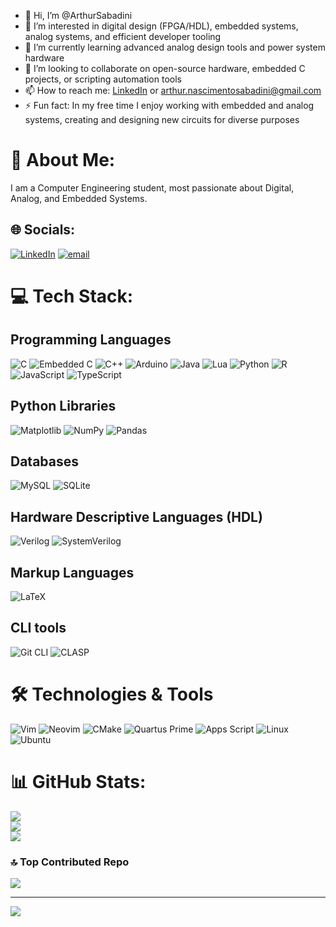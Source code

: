 - 👋 Hi, I’m @ArthurSabadini  
- 👀 I’m interested in digital design (FPGA/HDL), embedded systems, analog systems, and efficient developer tooling  
- 🌱 I’m currently learning advanced analog design tools and power system hardware  
- 💞️ I’m looking to collaborate on open-source hardware, embedded C projects, or scripting automation tools  
- 📫 How to reach me: [LinkedIn](https://www.linkedin.com/in/arthur-sabadini-nascimento-60335b293) or arthur.nascimentosabadini@gmail.com 
- ⚡ Fun fact: In my free time I enjoy working with embedded and analog systems, creating and designing new circuits for diverse purposes

# 💫 About Me:
I am a Computer Engineering student, most passionate about Digital, Analog, and Embedded Systems.

## 🌐 Socials:
[![LinkedIn](https://img.shields.io/badge/LinkedIn-%230077B5.svg?logo=linkedin&logoColor=white)](https://linkedin.com/in/arthur-sabadini-nascimento-60335b293) 
[![email](https://img.shields.io/badge/Email-D14836?logo=gmail&logoColor=white)](mailto:arthur.nascimentosabadini@gmail.com) 

# 💻 Tech Stack:

## Programming Languages
![C](https://img.shields.io/badge/c-%2300599C.svg?style=plastic&logo=c&logoColor=white) 
![Embedded C](https://img.shields.io/badge/-Embedded%20C-00599C?style=plastic&logo=c)
![C++](https://img.shields.io/badge/c++-%2300599C.svg?style=plastic&logo=c%2B%2B&logoColor=white) 
![Arduino](https://img.shields.io/badge/-Arduino-00979D?style=plastic&logo=arduino&logoColor=white)
![Java](https://img.shields.io/badge/java-%23ED8B00.svg?style=plastic&logo=openjdk&logoColor=white) 
![Lua](https://img.shields.io/badge/lua-%232C2D72.svg?style=plastic&logo=lua&logoColor=white)
![Python](https://img.shields.io/badge/python-3670A0?style=plastic&logo=python&logoColor=ffdd54) 
![R](https://img.shields.io/badge/r-%23276DC3.svg?style=plastic&logo=r&logoColor=white) 
![JavaScript](https://img.shields.io/badge/javascript-%23323330.svg?style=plastic&logo=javascript&logoColor=%23F7DF1E) 
![TypeScript](https://img.shields.io/badge/typescript-%23007ACC.svg?style=plastic&logo=typescript&logoColor=white) 

## Python Libraries
![Matplotlib](https://img.shields.io/badge/Matplotlib-%23ffffff.svg?style=plastic&logo=Matplotlib&logoColor=black) 
![NumPy](https://img.shields.io/badge/numpy-%23013243.svg?style=plastic&logo=numpy&logoColor=white) 
![Pandas](https://img.shields.io/badge/pandas-%23150458.svg?style=plastic&logo=pandas&logoColor=white) 

## Databases
![MySQL](https://img.shields.io/badge/mysql-4479A1.svg?style=plastic&logo=mysql&logoColor=white) 
![SQLite](https://img.shields.io/badge/sqlite-%2307405e.svg?style=plastic&logo=sqlite&logoColor=white) 

## Hardware Descriptive Languages (HDL)
![Verilog](https://img.shields.io/badge/-Verilog-blue?logo=verilog&logoColor=white&style=plastic)
![SystemVerilog](https://img.shields.io/badge/-SystemVerilog-blueviolet?style=plastic)

## Markup Languages
![LaTeX](https://img.shields.io/badge/latex-%23008080.svg?style=plastic&logo=latex&logoColor=white)

## CLI tools
![Git CLI](https://img.shields.io/badge/-Git%20CLI-F05032?style=plastic&logo=git&logoColor=white)
![CLASP](https://img.shields.io/badge/-CLASP-4285F4?style=plastic&logo=google&logoColor=white)

# 🛠️ Technologies & Tools
![Vim](https://img.shields.io/badge/-Vim-019733?style=plastic&logo=vim&logoColor=white)
![Neovim](https://img.shields.io/badge/-Neovim-57A143?style=plastic&logo=neovim&logoColor=white)
![CMake](https://img.shields.io/badge/CMake-%23008FBA.svg?style=plastic&logo=cmake&logoColor=white)
![Quartus Prime](https://img.shields.io/badge/-Quartus%20Prime-lightgrey?logo=intel&logoColor=blue&style=plastic)
![Apps Script](https://img.shields.io/badge/-Google%20Apps%20Script-4285F4?style=plastic&logo=google&logoColor=white)
![Linux](https://img.shields.io/badge/-Linux-FCC624?style=plastic&logo=linux&logoColor=black)
![Ubuntu](https://img.shields.io/badge/-Ubuntu-E95420?style=plastic&logo=ubuntu&logoColor=white)

# 📊 GitHub Stats:
![](https://github-readme-stats.vercel.app/api?username=ArthurSabadini&theme=dark&hide_border=false&include_all_commits=false&count_private=false)<br/>
![](https://nirzak-streak-stats.vercel.app/?user=ArthurSabadini&theme=dark&hide_border=false)<br/>
![](https://github-readme-stats.vercel.app/api/top-langs/?username=ArthurSabadini&theme=dark&hide_border=false&include_all_commits=false&count_private=false&layout=compact)

### 🔝 Top Contributed Repo
![](https://github-contributor-stats.vercel.app/api?username=ArthurSabadini&limit=5&theme=dark&combine_all_yearly_contributions=true)

---
[![](https://visitcount.itsvg.in/api?id=ArthurSabadini&icon=0&color=0)](https://visitcount.itsvg.in)

<!-- Proudly created with GPRM ( https://gprm.itsvg.in ) -->
